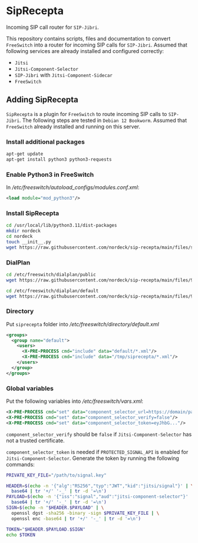# SipRecepta

Incoming SIP call router for `SIP-Jibri`.

This repository contains scripts, files and documentation to convert
`FreeSwitch` into a router for incoming SIP calls for `SIP-Jibri`. Assumed that
following services are already installed and configured correctly:

- `Jitsi`
- `Jitsi-Component-Selector`
- `SIP-Jibri` with `Jitsi-Component-Sidecar`
- `FreeSwitch`

## Adding SipRecepta

`SipRecepta` is a plugin for `FreeSwitch` to route incoming SIP calls to
`SIP-Jibri`. The following steps are tested in `Debian 12 Bookworm`. Assumed
that `FreeSwitch` already installed and running on this server.

### Install additional packages

```bash
apt-get update
apt-get install python3 python3-requests
```

### Enable Python3 in FreeSwitch

In _/etc/freeswitch/autoload_configs/modules.conf.xml_:

```xml
<load module="mod_python3"/>
```

### Install SipRecepta

```bash
cd /usr/local/lib/python3.11/dist-packages
mkdir nordeck
cd nordeck
touch __init__.py
wget https://raw.githubusercontent.com/nordeck/sip-recepta/main/files/siprecepta.py
```

### DialPlan

```bash
cd /etc/freeswitch/dialplan/public
wget https://raw.githubusercontent.com/nordeck/sip-recepta/main/files/98_public_siprecepta_dialplan.xml

cd /etc/freeswitch/dialplan/default
wget https://raw.githubusercontent.com/nordeck/sip-recepta/main/files/99_default_siprecepta_dialplan.xml
```

### Directory

Put `siprecepta` folder into _/etc/freeswitch/directory/default.xml_

```xml
<groups>
  <group name="default">
    <users>
      <X-PRE-PROCESS cmd="include" data="default/*.xml"/>
      <X-PRE-PROCESS cmd="include" data="/tmp/siprecepta/*.xml"/>
    </users>
  </group>
</groups>
```

### Global variables

Put the following variables into _/etc/freeswitch/vars.xml_:

```xml
<X-PRE-PROCESS cmd="set" data="component_selector_url=https://domain/path"/>
<X-PRE-PROCESS cmd="set" data="component_selector_verify=false"/>
<X-PRE-PROCESS cmd="set" data="component_selector_token=eyJhbG..."/>
```

`component_selector_verify` should be `false` if `Jitsi-Component-Selector` has
not a trusted certificate.

`component_selector_token` is needed if `PROTECTED_SIGNAL_API` is enabled for
`Jitsi-Component-Selector`. Generate the token by running the following
commands:

```bash
PRIVATE_KEY_FILE="/path/to/signal.key"

HEADER=$(echo -n '{"alg":"RS256","typ":"JWT","kid":"jitsi/signal"}' | \
  base64 | tr '+/' '-_' | tr -d '=\n')
PAYLOAD=$(echo -n '{"iss":"signal","aud":"jitsi-component-selector"}' | \
  base64 | tr '+/' '-_' | tr -d '=\n')
SIGN=$(echo -n "$HEADER.$PAYLOAD" | \
  openssl dgst -sha256 -binary -sign $PRIVATE_KEY_FILE | \
  openssl enc -base64 | tr '+/' '-_' | tr -d '=\n')

TOKEN="$HEADER.$PAYLOAD.$SIGN"
echo $TOKEN
```
